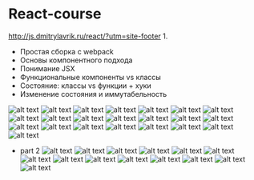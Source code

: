 # React-course
http://js.dmitrylavrik.ru/react/?utm=site-footer
1. 
  *  Простая сборка с webpack
  *  Основы компонентного подхода
  *  Понимание JSX
  *  Функциональные компоненты vs классы
  *  Состояние: классы vs функции + хуки
  *  Изменение состояния и иммутабельность


![alt text](https://github.com/ybeliaev/React-course/blob/master/1/100_%D1%83%D1%81%D1%82%D0%B0%D0%BD%D0%BE%D0%B2%D0%BA%D0%B0_%D1%80%D0%B5%D0%B0%D0%BA%D1%82.png)
![alt text](https://github.com/ybeliaev/React-course/blob/master/1/101_%D1%83%D1%81%D1%82%D0%B0%D0%BD%D0%BE%D0%B2%D0%BA%D0%B0_%D1%80%D0%B5%D0%B0%D0%BA%D1%82.png)
![alt text](https://github.com/ybeliaev/React-course/blob/master/1/102_%D1%83%D1%81%D1%82%D0%B0%D0%BD%D0%BE%D0%B2%D0%BA%D0%B0_%D1%80%D0%B5%D0%B0%D0%BA%D1%82.png)
![alt text](https://github.com/ybeliaev/React-course/blob/master/1/103_%D1%83%D1%81%D1%82%D0%B0%D0%BD%D0%BE%D0%B2%D0%BA%D0%B0_%D1%80%D0%B5%D0%B0%D0%BA%D1%82.png)
![alt text](https://github.com/ybeliaev/React-course/blob/master/1/104_%D1%83%D1%81%D1%82%D0%B0%D0%BD%D0%BE%D0%B2%D0%BA%D0%B0_%D1%80%D0%B5%D0%B0%D0%BA%D1%82.png)
![alt text](https://github.com/ybeliaev/React-course/blob/master/1/105_%D1%83%D1%81%D1%82%D0%B0%D0%BD%D0%BE%D0%B2%D0%BA%D0%B0_%D1%80%D0%B5%D0%B0%D0%BA%D1%82.png)
![alt text](https://github.com/ybeliaev/React-course/blob/master/1/106_%D1%83%D1%81%D1%82%D0%B0%D0%BD%D0%BE%D0%B2%D0%BA%D0%B0_%D1%80%D0%B5%D0%B0%D0%BA%D1%82.png)
![alt text](https://github.com/ybeliaev/React-course/blob/master/1/107_%D1%83%D1%81%D1%82%D0%B0%D0%BD%D0%BE%D0%B2%D0%BA%D0%B0_%D1%80%D0%B5%D0%B0%D0%BA%D1%82.png)
![alt text](https://github.com/ybeliaev/React-course/blob/master/1/108_%D1%83%D1%81%D1%82%D0%B0%D0%BD%D0%BE%D0%B2%D0%BA%D0%B0_%D1%80%D0%B5%D0%B0%D0%BA%D1%82.png)
![alt text](https://github.com/ybeliaev/React-course/blob/master/1/109_%D1%83%D1%81%D1%82%D0%B0%D0%BD%D0%BE%D0%B2%D0%BA%D0%B0_%D1%80%D0%B5%D0%B0%D0%BA%D1%82.png)
![alt text](https://github.com/ybeliaev/React-course/blob/master/1/110_%D1%83%D1%81%D1%82%D0%B0%D0%BD%D0%BE%D0%B2%D0%BA%D0%B0_%D1%80%D0%B5%D0%B0%D0%BA%D1%82.png)
![alt text](https://github.com/ybeliaev/React-course/blob/master/1/111_%D0%BF%D1%80%D0%B8%D0%BD%D1%86%D0%B8%D0%BF%20%D1%80%D0%B0%D0%B1%D0%BE%D1%82%D1%8B%20%D0%A0%D0%B5%D0%B0%D0%BA%D1%82.png)
![alt text](https://github.com/ybeliaev/React-course/blob/master/1/112_%D0%BF%D1%80%D0%B8%D0%BD%D1%86%D0%B8%D0%BF%20%D1%80%D0%B0%D0%B1%D0%BE%D1%82%D1%8B%20%D0%A0%D0%B5%D0%B0%D0%BA%D1%82.png)
![alt text](https://github.com/ybeliaev/React-course/blob/master/1/113_%D0%BF%D1%80%D0%B8%D0%BD%D1%86%D0%B8%D0%BF%20%D1%80%D0%B0%D0%B1%D0%BE%D1%82%D1%8B%20%D0%A0%D0%B5%D0%B0%D0%BA%D1%82.png)
![alt text](https://github.com/ybeliaev/React-course/blob/master/1/114_%D0%BF%D1%80%D0%B8%D0%BD%D1%86%D0%B8%D0%BF%20%D1%80%D0%B0%D0%B1%D0%BE%D1%82%D1%8B%20%D0%A0%D0%B5%D0%B0%D0%BA%D1%82.png)
![alt text](https://github.com/ybeliaev/React-course/blob/master/1/115_%D0%BF%D1%80%D0%B8%D0%BD%D1%86%D0%B8%D0%BF%20%D1%80%D0%B0%D0%B1%D0%BE%D1%82%D1%8B%20%D0%A0%D0%B5%D0%B0%D0%BA%D1%82.png)
![alt text](https://github.com/ybeliaev/React-course/blob/master/1/116_%D0%BF%D1%80%D0%B8%D0%BD%D1%86%D0%B8%D0%BF%20%D1%80%D0%B0%D0%B1%D0%BE%D1%82%D1%8B%20%D0%A0%D0%B5%D0%B0%D0%BA%D1%82.png)
![alt text](https://github.com/ybeliaev/React-course/blob/master/1/117_%D0%BF%D1%80%D0%B8%D0%BD%D1%86%D0%B8%D0%BF%20%D1%80%D0%B0%D0%B1%D0%BE%D1%82%D1%8B%20%D0%A0%D0%B5%D0%B0%D0%BA%D1%82.png)
![alt text](https://github.com/ybeliaev/React-course/blob/master/1/118_%D0%BF%D1%80%D0%B8%D0%BD%D1%86%D0%B8%D0%BF%20%D1%80%D0%B0%D0%B1%D0%BE%D1%82%D1%8B%20%D0%A0%D0%B5%D0%B0%D0%BA%D1%82.png)
![alt text](https://github.com/ybeliaev/React-course/blob/master/1/119_%D0%BF%D0%B5%D1%80%D0%B2%D1%8B%D0%B9%20%D0%BA%D0%BE%D0%BC%D0%BF%D0%BE%D0%BD%D0%B5%D0%BD%D1%82.png)
![alt text](https://github.com/ybeliaev/React-course/blob/master/1/120_%D0%BF%D0%B5%D1%80%D0%B2%D1%8B%D0%B9%20%D0%BA%D0%BE%D0%BC%D0%BF%D0%BE%D0%BD%D0%B5%D0%BD%D1%82.png)
![alt text](https://github.com/ybeliaev/React-course/blob/master/1/121_%D0%BF%D0%B5%D1%80%D0%B2%D1%8B%D0%B9%20%D0%BA%D0%BE%D0%BC%D0%BF%D0%BE%D0%BD%D0%B5%D0%BD%D1%82.png)
* part 2
![alt text](https://github.com/ybeliaev/React-course/blob/master/1/132_Counter_class_prprerty_decl.png)
![alt text](https://github.com/ybeliaev/React-course/blob/master/1/133_Counter_class_prprerty_decl.png)
![alt text](https://github.com/ybeliaev/React-course/blob/master/1/133-1_Counter_class_prprerty_decl.png)
![alt text](https://github.com/ybeliaev/React-course/blob/master/1/134_Counter_class_prprerty_decl.png)
![alt text](https://github.com/ybeliaev/React-course/blob/master/1/135_Counter_class_prprerty_decl.png)
![alt text](https://github.com/ybeliaev/React-course/blob/master/1/136_Counter_class_prprerty_decl.png)
![alt text](https://github.com/ybeliaev/React-course/blob/master/1/137_Counter_class_prprerty_decl.png)
![alt text](https://github.com/ybeliaev/React-course/blob/master/1/138_Counter_%D1%84%D1%83%D0%BD%D0%BA%D1%86%D0%B8%D1%8Fl.png)
![alt text](https://github.com/ybeliaev/React-course/blob/master/1/138_useState.png)
![alt text](https://github.com/ybeliaev/React-course/blob/master/1/139_useState.png)
![alt text](https://github.com/ybeliaev/React-course/blob/master/1/131_Counter.png)
![alt text](https://github.com/ybeliaev/React-course/blob/master/1/140_useState.png)
![alt text](https://github.com/ybeliaev/React-course/blob/master/1/141_useState.png)
![alt text](https://github.com/ybeliaev/React-course/blob/master/1/142_useState.png)

